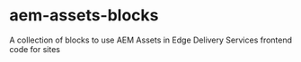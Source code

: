 # aem-assets-blocks
A collection of blocks to use AEM Assets in Edge Delivery Services frontend code for sites
